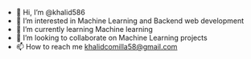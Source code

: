 - 👋 Hi, I’m @khalid586
- 👀 I’m interested in Machine Learning and Backend web development
- 🌱 I’m currently learning Machine learning 
- 💞️ I’m looking to collaborate on Machine Learning projects
- 📫 How to reach me khalidcomilla58@gmail.com

<!---
khalid586/khalid586 is a ✨ special ✨ repository because its `README.md` (this file) appears on your GitHub profile.
You can click the Preview link to take a look at your changes.
--->
